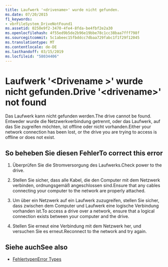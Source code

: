 ```yaml
---
title: Laufwerk '<drivename>' wurde nicht gefunden.
ms.date: 07/20/2015
f1_keywords:
- vbrFileSystem_DriveNotFound1
ms.assetid: 0250e9f2-3470-4fe4-8fda-be4fbf2e2a30
ms.openlocfilehash: 4f55ed9b5de2b96e19bbe78c1cc38baa7fff798f
ms.sourcegitcommit: 5c1abeec15fbddcc7dbaa729fabc1f1f29f12045
ms.translationtype: MT
ms.contentlocale: de-DE
ms.lasthandoff: 03/15/2019
ms.locfileid: "58034406"
---
```

# <a name="drive-drivename-not-found"></a><span data-ttu-id="78526-102">Laufwerk '\<Drivename >' wurde nicht gefunden.</span><span class="sxs-lookup"><span data-stu-id="78526-102">Drive '\<drivename>' not found</span></span>
<span data-ttu-id="78526-103">Das Laufwerk kann nicht gefunden werden.</span><span class="sxs-lookup"><span data-stu-id="78526-103">The drive cannot be found.</span></span> <span data-ttu-id="78526-104">Entweder wurde die Netzwerkverbindung getrennt, oder das Laufwerk, auf das Sie zugreifen möchten, ist offline oder nicht vorhanden.</span><span class="sxs-lookup"><span data-stu-id="78526-104">Either your network connection has been lost, or the drive you are trying to access is offline or does not exist.</span></span>  
  
## <a name="to-correct-this-error"></a><span data-ttu-id="78526-105">So beheben Sie diesen Fehler</span><span class="sxs-lookup"><span data-stu-id="78526-105">To correct this error</span></span>  
  
1.  <span data-ttu-id="78526-106">Überprüfen Sie die Stromversorgung des Laufwerks.</span><span class="sxs-lookup"><span data-stu-id="78526-106">Check power to the drive.</span></span>  
  
2.  <span data-ttu-id="78526-107">Stellen Sie sicher, dass alle Kabel, die den Computer mit dem Netzwerk verbinden, ordnungsgemäß angeschlossen sind.</span><span class="sxs-lookup"><span data-stu-id="78526-107">Ensure that any cables connecting your computer to the network are properly attached.</span></span>  
  
3.  <span data-ttu-id="78526-108">Um über ein Netzwerk auf ein Laufwerk zuzugreifen, stellen Sie sicher, dass zwischen dem Computer und Laufwerk eine logische Verbindung vorhanden ist.</span><span class="sxs-lookup"><span data-stu-id="78526-108">To access a drive over a network, ensure that a logical connection exists between your computer and the drive.</span></span>  
  
4.  <span data-ttu-id="78526-109">Stellen Sie erneut eine Verbindung mit dem Netzwerk her, und versuchen Sie es erneut.</span><span class="sxs-lookup"><span data-stu-id="78526-109">Reconnect to the network and try again.</span></span>  
  
## <a name="see-also"></a><span data-ttu-id="78526-110">Siehe auch</span><span class="sxs-lookup"><span data-stu-id="78526-110">See also</span></span>

- [<span data-ttu-id="78526-111">Fehlertypen</span><span class="sxs-lookup"><span data-stu-id="78526-111">Error Types</span></span>](../../visual-basic/programming-guide/language-features/error-types.md)
